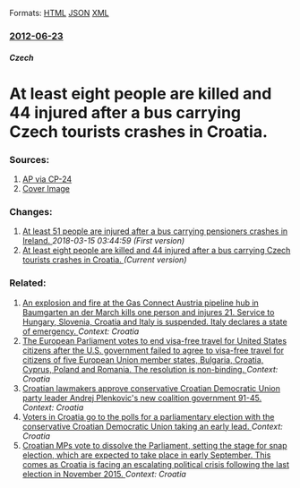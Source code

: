 
Formats: [HTML](/news/2012/06/23/at-least-eight-people-are-killed-and-44-injured-after-a-bus-carrying-czech-tourists-crashes-in-croatia.html)  [JSON](/news/2012/06/23/at-least-eight-people-are-killed-and-44-injured-after-a-bus-carrying-czech-tourists-crashes-in-croatia.json)  [XML](/news/2012/06/23/at-least-eight-people-are-killed-and-44-injured-after-a-bus-carrying-czech-tourists-crashes-in-croatia.xml)  

### [2012-06-23](/news/2012/06/23/index.md)

##### Czech
# At least eight people are killed and 44 injured after a bus carrying Czech tourists crashes in Croatia. 




### Sources:

1. [AP via CP-24](http://www.cp24.com/servlet/an/local/CTVNews/20120623/120623_Croatia_Bus_Crash/20120623/?hub=CP24Extras)
1. [Cover Image](https://www.cp24.com/polopoly_fs/1.847474.1340292099!/httpImage/image.jpg_gen/derivatives/landscape_960/image.jpg)

### Changes:

1. [At least 51 people are injured after a bus carrying pensioners crashes in Ireland. ](/news/2012/06/23/at-least-51-people-are-injured-after-a-bus-carrying-pensioners-crashes-in-ireland.md) _2018-03-15 03:44:59 (First version)_
1. [At least eight people are killed and 44 injured after a bus carrying Czech tourists crashes in Croatia. ](/news/2012/06/23/at-least-eight-people-are-killed-and-44-injured-after-a-bus-carrying-czech-tourists-crashes-in-croatia.md) _(Current version)_

### Related:

1. [An explosion and fire at the Gas Connect Austria pipeline hub in Baumgarten an der March kills one person and injures 21. Service to Hungary, Slovenia, Croatia and Italy is suspended. Italy declares a state of emergency. ](/news/2017/12/12/an-explosion-and-fire-at-the-gas-connect-austria-pipeline-hub-in-baumgarten-an-der-march-kills-one-person-and-injures-21-service-to-hungary.md) _Context: Croatia_
2. [The European Parliament votes to end visa-free travel for United States citizens after the U.S. government failed to agree to visa-free travel for citizens of five European Union member states, Bulgaria, Croatia, Cyprus, Poland and Romania. The resolution is non-binding. ](/news/2017/03/3/the-european-parliament-votes-to-end-visa-free-travel-for-united-states-citizens-after-the-u-s-government-failed-to-agree-to-visa-free-trav.md) _Context: Croatia_
3. [Croatian lawmakers approve conservative Croatian Democratic Union party leader Andrej Plenkovic's new coalition government 91-45. ](/news/2016/10/19/croatian-lawmakers-approve-conservative-croatian-democratic-union-party-leader-andrej-plenkovia-s-new-coalition-government-91a45.md) _Context: Croatia_
4. [Voters in Croatia go to the polls for a parliamentary election with the conservative Croatian Democratic Union taking an early lead. ](/news/2016/09/11/voters-in-croatia-go-to-the-polls-for-a-parliamentary-election-with-the-conservative-croatian-democratic-union-taking-an-early-lead.md) _Context: Croatia_
5. [Croatian MPs vote to dissolve the Parliament, setting the stage for snap election, which are expected to take place in early September. This comes as Croatia is facing an escalating political crisis following the last election in November 2015. ](/news/2016/06/20/croatian-mps-vote-to-dissolve-the-parliament-setting-the-stage-for-snap-election-which-are-expected-to-take-place-in-early-september-this.md) _Context: Croatia_

